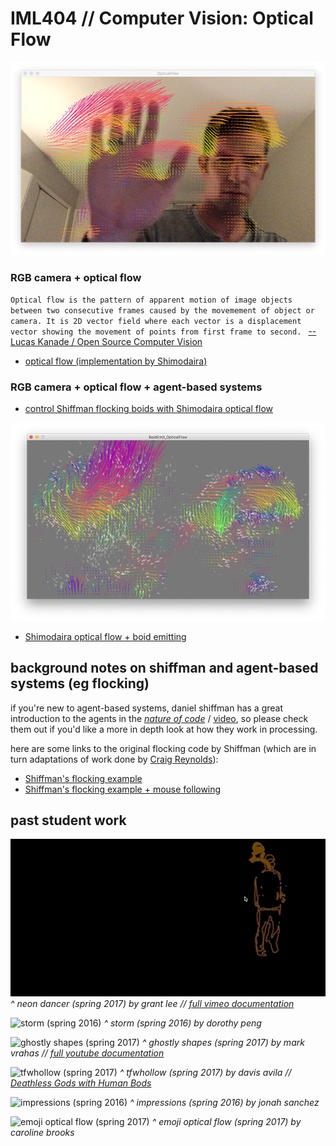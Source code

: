# IML404 // Computer Vision: Optical Flow

![optical flow screen capture](https://github.com/johnbcarpenter/USC_IML404_IMAGES/blob/master/images/optical-flow.png)

### RGB camera + optical flow
`Optical flow is the pattern of apparent motion of image objects between two consecutive frames caused by the movemement of object or camera. It is 2D vector field where each vector is a displacement vector showing the movement of points from first frame to second. `  [-- Lucas Kanade / Open Source Computer Vision](https://docs.opencv.org/3.4/d7/d8b/tutorial_py_lucas_kanade.html)

- [optical flow (implementation by Shimodaira)](https://github.com/johnbcarpenter/USC_IML404/tree/master/RGB_CAMERA/OpticalFlow)

### RGB camera + optical flow + agent-based systems
- [control Shiffman flocking boids with Shimodaira optical flow](https://github.com/johnbcarpenter/USC_IML404/tree/master/AGENTS/Flocking_OpticalFlow)

![optical flow + boid emitting screen capture](https://github.com/johnbcarpenter/USC_IML404_IMAGES/blob/master/images/boid-flow.png)

- [Shimodaira optical flow + boid emitting](https://github.com/johnbcarpenter/USC_IML404/tree/master/AGENTS/BoidEmit_OpticalFlow)

## background notes on shiffman and agent-based systems (eg flocking)
if you're new to agent-based systems, daniel shiffman has a great introduction to the agents in the [_nature of code_](http://natureofcode.com/book/chapter-6-autonomous-agents/) / [video](https://vimeo.com/63928274), so please check them out if you'd like a more in depth look at how they work in processing.

here are some links to the original flocking code by Shiffman (which are in turn adaptations of work done by [Craig Reynolds](https://www.red3d.com/cwr/papers/1987/boids.html)):
- [Shiffman's flocking example](https://github.com/shiffman/The-Nature-of-Code-Examples/tree/master/chp06_agents/NOC_6_09_Flocking)
- [Shiffman's flocking example + mouse following](https://github.com/shiffman/The-Nature-of-Code-Examples/tree/master/chp06_agents/NOC_6_09_FlockingMouse)

## past student work
![neon dancer (spring 2017)](https://github.com/johnbcarpenter/USC_IML404_IMAGES/blob/master/images/neon-dancer-spring17.gif)
_^ neon dancer (spring 2017) by grant lee // [full vimeo documentation](https://vimeo.com/207423025)_

![storm (spring 2016)](https://github.com/johnbcarpenter/USC_IML404_IMAGES/blob/master/images/storm-spring16.gif)
_^ storm (spring 2016) by dorothy peng_

![ghostly shapes (spring 2017)](https://github.com/johnbcarpenter/USC_IML404_IMAGES/blob/master/images/ghostly-shapes-spring17.gif)
_^ ghostly shapes (spring 2017) by mark vrahas // [full youtube documentation](https://www.youtube.com/watch?v=6qYEf4AhuUI)_

![tfwhollow (spring 2017)](https://github.com/johnbcarpenter/USC_IML404_IMAGES/blob/master/images/tfwhollow-spring17.gif)
_^ tfwhollow (spring 2017) by davis avila // [Deathless Gods with Human Bods](https://vimeo.com/207192583)_

![impressions (spring 2016)](https://github.com/johnbcarpenter/USC_IML404_IMAGES/blob/master/images/impressions-spring16.gif)
_^ impressions (spring 2016) by jonah sanchez_

![emoji optical flow (spring 2017)](https://github.com/johnbcarpenter/USC_IML404_IMAGES/blob/master/images/emoji-optical-flow-spring17.gif)
_^ emoji optical flow (spring 2017) by caroline brooks_
